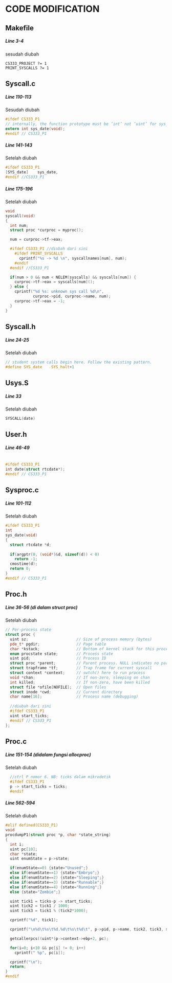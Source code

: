 # CODE MODIFICATION

## Makefile

##### Line 3-4
sesudah diubah
```
CS333_PROJECT ?= 1
PRINT_SYSCALLS ?= 1
```

## Syscall.c

##### Line 110-113
Sesudah diubah
```C
#ifdef CS333_P1
// internally, the function prototype must be ’int’ not ’uint’ for sys_date()
extern int sys_date(void);
#endif // CS333_P1
```

##### Line 141-143
Setelah diubah
```C
#ifdef CS333_P1
[SYS_date]    sys_date,
#endif //CS333_P1
```

##### Line 175-196
Setelah diubah
```C
void
syscall(void)
{
  int num;
  struct proc *curproc = myproc();

  num = curproc->tf->eax;

  #ifdef CS333_P1 //diubah dari sini
    #ifdef PRINT_SYSCALLS
      cprintf("%s -> %d \n", syscallnames[num], num);
    #endif
  #endif //CS333_P1

  if(num > 0 && num < NELEM(syscalls) && syscalls[num]) {
    curproc->tf->eax = syscalls[num]();
  } else {
    cprintf("%d %s: unknown sys call %d\n",
            curproc->pid, curproc->name, num);
    curproc->tf->eax = -1;
  }
}
```

## Syscall.h

##### Line 24-25
Setelah diubah
```h
// student system calls begin here. Follow the existing pattern.
#define SYS_date    SYS_halt+1
```

## Usys.S

##### Line 33
Setelah diubah
```S
SYSCALL(date)
```

## User.h
##### Line 46-49
```H

#ifdef CS333_P1
int date(struct rtcdate*);
#endif // CS333_P1
```

## Sysproc.c
##### Line 101-112
Setelah diubah
```C
#ifdef CS333_P1
int
sys_date(void)
{
  struct rtcdate *d;
  
  if(argptr(0, (void*)&d, sizeof(d)) < 0) 
    return -1;
  cmostime(d);
  return 0;
}
#endif // CS333_P1
```

## Proc.h
##### Line 36-56 (di dalam struct proc)
Setelah diubah
```H
// Per-process state
struct proc {
  uint sz;                     // Size of process memory (bytes)
  pde_t* pgdir;                // Page table
  char *kstack;                // Bottom of kernel stack for this process
  enum procstate state;        // Process state
  uint pid;                    // Process ID
  struct proc *parent;         // Parent process. NULL indicates no parent
  struct trapframe *tf;        // Trap frame for current syscall
  struct context *context;     // swtch() here to run process
  void *chan;                  // If non-zero, sleeping on chan
  int killed;                  // If non-zero, have been killed
  struct file *ofile[NOFILE];  // Open files
  struct inode *cwd;           // Current directory
  char name[16];               // Process name (debugging)
  
  //diubah dari sini
  #ifdef CS333_P1
  uint start_ticks;
  #endif // CS333_P1
};
```

## Proc.c
##### Line 151-154 (didalam fungsi allocproc)
Setelah diubah
```C
  //ctrl P nomor 6. NB: ticks dalam mikrodetik
  #ifdef CS333_P1 
  p -> start_ticks = ticks;
  #endif
```

##### Line 562-594
Setelah diubah
```C
#elif defined(CS333_P1)
void
procdumpP1(struct proc *p, char *state_string)
{
  int i;
  uint pc[10];
  char *state;
  uint enumState = p->state;

  if(enumState==0) {state="Unused";}
  else if(enumState==1) {state="Embryo";}
  else if(enumState==2) {state="Sleeping";}
  else if(enumState==3) {state="Runnable";}  
  else if(enumState==4) {state="Running";}
  else {state="Zombie";}

  uint tick1 = ticks-p -> start_ticks;
  uint tick2 = tick1 / 1000;
  uint tick3 = tick1 % (tick2*1000);

  cprintf("%d", tick1);

  cprintf("\n%d\t%s\t%d.%d\t%s\t%d\t", p->pid, p->name, tick2, tick3, state, p->sz);

  getcallerpcs((uint*)p->context->ebp+2, pc);

  for(i=0; i<10 && pc[i] != 0; i++)
    cprintf(" %p", pc[i]);

  cprintf("\n");
  return;
}
#endif
```
